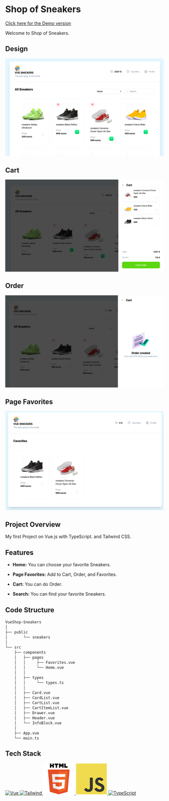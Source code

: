 # Shop of Sneakers

[Click here for the Demo version](vue-shop-euvhenright.vercel.app)

Welcome to Shop of Sneakers.

## Design

![Design](/public/Screenshot_1.png)

## Cart

![Cart](/public/Screenshot_2.png)

## Order

![Order](/public/Screenshot_3.png)

## Page Favorites

![Features](/public/Screenshot_4.png)

## Project Overview

My first Project on Vue.js with TypeScript. and Tailwind CSS.

## Features

- **Home:** You can choose your favorite Sneakers.

- **Page Favorites:** Add to Cart, Order, and Favorites.

- **Cart:** You can do Order.

- **Search:** You can find your favorite Sneakers.

## Code Structure

```
VueShop-Sneakers
│
├── public
│       └── sneakers
│
└── src
    ├── components
    │   ├── pages
    │   │     ├── Favorites.vue
    │   │     └── Home.vue
    │   │
    │   ├── types
    │   │     └── types.ts
    │   │
    │   ├── Card.vue
    │   ├── CardList.vue
    │   ├── CartList.vue
    │   ├── CartItemList.vue
    │   ├── Drawer.vue
    │   ├── Header.vue
    │   └── InfoBlock.vue
    │
    ├── App.vue
    └── main.ts

```

## Tech Stack

<p align="left">
  <a href="https://vuejs.org/" target="_blank" rel="noreferrer">
    <img src="https://miro.medium.com/v2/resize:fit:640/format:webp/1*Da7-kOCzpKfrWPDkk4luSQ.png" alt="Vue" width="100" height="100"/>
  </a>
  <a href="https://tailwindcss.com/" target="_blank" rel="noreferrer">
    <img src="https://i.gyazo.com/967cdb89a3774e1f3e3ca6cf6baee755.png" alt="Tailwind" width="100" height="100"/>
  </a>
  <a href="https://www.w3.org/html/" target="_blank" rel="noreferrer">
    <img src="https://raw.githubusercontent.com/devicons/devicon/master/icons/html5/html5-original-wordmark.svg" alt="HTML5" width="100" height="100"/>
  </a>
  <a href="https://developer.mozilla.org/en-US/docs/Web/JavaScript" target="_blank" rel="noreferrer">
    <img src="https://raw.githubusercontent.com/devicons/devicon/master/icons/javascript/javascript-original.svg" alt="JavaScript" width="100" height="100" />
  </a>
  <a href="https://www.typescriptlang.org/" target="_blank" rel="noreferrer">
    <img src="https://upload.wikimedia.org/wikipedia/commons/4/4c/Typescript_logo_2020.svg" alt="TypeScript" width="100" height="100" />
</p>
